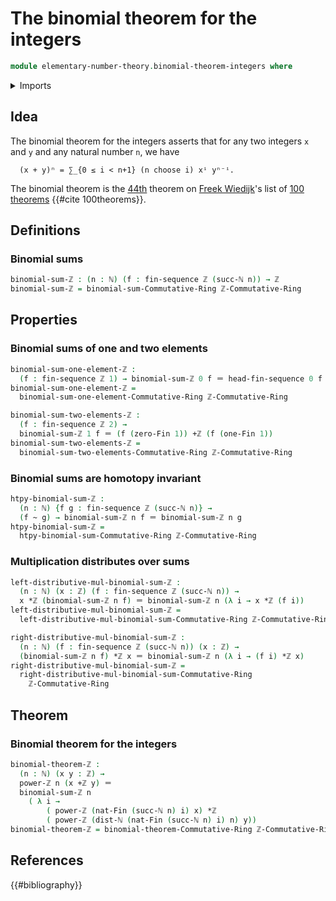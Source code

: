 # The binomial theorem for the integers

```agda
module elementary-number-theory.binomial-theorem-integers where
```

<details><summary>Imports</summary>

```agda
open import commutative-algebra.binomial-theorem-commutative-rings

open import elementary-number-theory.addition-integers
open import elementary-number-theory.distance-natural-numbers
open import elementary-number-theory.integers
open import elementary-number-theory.multiplication-integers
open import elementary-number-theory.natural-numbers
open import elementary-number-theory.powers-integers
open import elementary-number-theory.ring-of-integers

open import foundation.homotopies
open import foundation.identity-types

open import lists.finite-sequences

open import univalent-combinatorics.standard-finite-types
```

</details>

## Idea

The binomial theorem for the integers asserts that for any two integers `x` and
`y` and any natural number `n`, we have

```text
  (x + y)ⁿ = ∑_{0 ≤ i < n+1} (n choose i) xⁱ yⁿ⁻ⁱ.
```

The binomial theorem is the [44th](literature.100-theorems.md#44) theorem on
[Freek Wiedijk](http://www.cs.ru.nl/F.Wiedijk/)'s list of
[100 theorems](literature.100-theorems.md) {{#cite 100theorems}}.

## Definitions

### Binomial sums

```agda
binomial-sum-ℤ : (n : ℕ) (f : fin-sequence ℤ (succ-ℕ n)) → ℤ
binomial-sum-ℤ = binomial-sum-Commutative-Ring ℤ-Commutative-Ring
```

## Properties

### Binomial sums of one and two elements

```agda
binomial-sum-one-element-ℤ :
  (f : fin-sequence ℤ 1) → binomial-sum-ℤ 0 f ＝ head-fin-sequence 0 f
binomial-sum-one-element-ℤ =
  binomial-sum-one-element-Commutative-Ring ℤ-Commutative-Ring

binomial-sum-two-elements-ℤ :
  (f : fin-sequence ℤ 2) →
  binomial-sum-ℤ 1 f ＝ (f (zero-Fin 1)) +ℤ (f (one-Fin 1))
binomial-sum-two-elements-ℤ =
  binomial-sum-two-elements-Commutative-Ring ℤ-Commutative-Ring
```

### Binomial sums are homotopy invariant

```agda
htpy-binomial-sum-ℤ :
  (n : ℕ) {f g : fin-sequence ℤ (succ-ℕ n)} →
  (f ~ g) → binomial-sum-ℤ n f ＝ binomial-sum-ℤ n g
htpy-binomial-sum-ℤ =
  htpy-binomial-sum-Commutative-Ring ℤ-Commutative-Ring
```

### Multiplication distributes over sums

```agda
left-distributive-mul-binomial-sum-ℤ :
  (n : ℕ) (x : ℤ) (f : fin-sequence ℤ (succ-ℕ n)) →
  x *ℤ (binomial-sum-ℤ n f) ＝ binomial-sum-ℤ n (λ i → x *ℤ (f i))
left-distributive-mul-binomial-sum-ℤ =
  left-distributive-mul-binomial-sum-Commutative-Ring ℤ-Commutative-Ring

right-distributive-mul-binomial-sum-ℤ :
  (n : ℕ) (f : fin-sequence ℤ (succ-ℕ n)) (x : ℤ) →
  (binomial-sum-ℤ n f) *ℤ x ＝ binomial-sum-ℤ n (λ i → (f i) *ℤ x)
right-distributive-mul-binomial-sum-ℤ =
  right-distributive-mul-binomial-sum-Commutative-Ring
    ℤ-Commutative-Ring
```

## Theorem

### Binomial theorem for the integers

```agda
binomial-theorem-ℤ :
  (n : ℕ) (x y : ℤ) →
  power-ℤ n (x +ℤ y) ＝
  binomial-sum-ℤ n
    ( λ i →
        ( power-ℤ (nat-Fin (succ-ℕ n) i) x) *ℤ
        ( power-ℤ (dist-ℕ (nat-Fin (succ-ℕ n) i) n) y))
binomial-theorem-ℤ = binomial-theorem-Commutative-Ring ℤ-Commutative-Ring
```

## References

{{#bibliography}}
